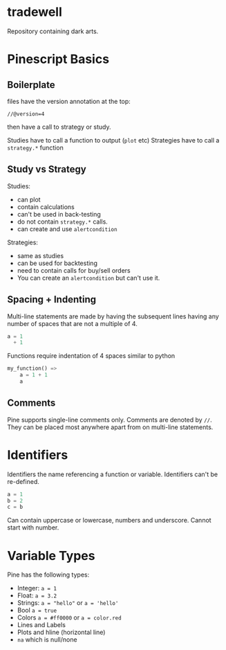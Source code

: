 # tradewell

Repository containing dark arts.

# Pinescript Basics

## Boilerplate
files have the version annotation at the top:

`//@version=4`

then have a call to strategy or study.

Studies have to call a function to output (`plot` etc)
Strategies have to call a `strategy.*` function 

## Study vs Strategy

Studies:
- can plot
- contain calculations
- can't be used in back-testing
- do not contain `strategy.*` calls.
- can create and use `alertcondition`

Strategies:
- same as studies
- can be used for backtesting
- need to contain calls for buy/sell orders
- You can create an `alertcondition` but can't use it.

## Spacing + Indenting

Multi-line statements are made by having the subsequent lines having any number of spaces that are not a multiple of 4.

```python
a = 1
  + 1
```

Functions require indentation of 4 spaces similar to python

```python
my_function() => 
    a = 1 + 1
    a

```

## Comments 
Pine supports single-line comments only.
Comments are denoted by `//`. They can be placed most anywhere apart from on multi-line statements.

# Identifiers
Identifiers the name referencing a function or variable. Identifiers can't be re-defined.

```python
a = 1
b = 2
c = b
```

Can contain uppercase or lowercase, numbers and underscore. Cannot start with number. 

# Variable Types
Pine has the following types:

- Integer: `a = 1`
- Float: `a = 3.2`
- Strings: `a = "hello"` or `a = 'hello'`
- Bool `a = true`
- Colors `a = #ff0000` or `a = color.red`
- Lines and Labels
- Plots and hline (horizontal line)
- `na` which is null/none


